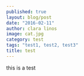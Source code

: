 ```yaml
---
published: true
layout: blog/post
date: "2016-02-11"
author: clara linos
image: cat.jpg
category: test
tags: "test1, test2, test3"
title: test
---
```


this is a test


